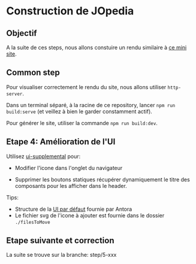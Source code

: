 # Construction de JOpedia

## Objectif

A la suite de ces steps, nous allons constuire un rendu similaire à [ce mini site](https://benjaminparisel.github.io/jopedia/).

## Common step

Pour visualiser correctement le rendu du site, nous allons utiliser `http-server`.

Dans un terminal séparé, à la racine de ce repository, lancer `npm run build:serve` (et veillez à bien le garder constamment actif).

Pour générer le site, utiliser la commande `npm run build:dev`.

## Etape 4: Amélioration de l'UI

Utilisez [ui-supplemental](https://docs.antora.org/antora/latest/playbook/ui-supplemental-files/) pour:

- Modifier l'icone dans l'onglet du navigateur

- Supprimer les boutons statiques récupérer dynamiquement le titre des composants pour les afficher dans le header.

Tips:

- Structure de la [UI par défaut](https://gitlab.com/antora/antora-ui-default/-/tree/master/src?ref_type=heads) fournie par Antora
- Le fichier svg de l'icone à ajouter est fournie dans le dossier `./filesToMove`

## Etape suivante et correction

La suite se trouve sur la branche: step/5-xxx
